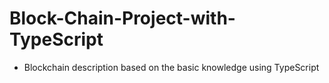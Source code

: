 # Block-Chain-Project-with-TypeScript
- Blockchain description based on the basic knowledge using TypeScript
